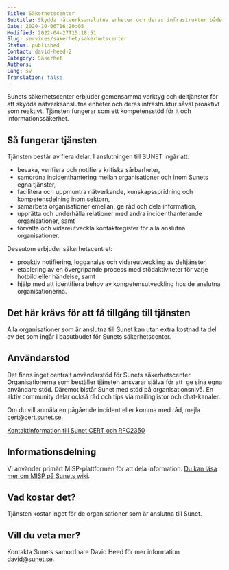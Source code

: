 ```yaml
---
Title: Säkerhetscenter
Subtitle: Skydda nätverksanslutna enheter och deras infrastruktur både proaktivt och reaktivt
Date: 2020-10-06T16:20:05
Modified: 2022-04-27T15:18:51
Slug: services/sakerhet/sakerhetscenter
Status: published
Contact: david-heed-2
Category: Säkerhet
Authors: 
Lang: sv
Translation: false
---
```


Sunets säkerhetscenter erbjuder gemensamma verktyg och deltjänster för att skydda nätverksanslutna enheter och deras infrastruktur såväl proaktivt som reaktivt. Tjänsten fungerar som ett kompetensstöd för it och informationssäkerhet.

## Så fungerar tjänsten

Tjänsten består av flera delar. I anslutningen till SUNET ingår att:

* bevaka, verifiera och notifiera kritiska sårbarheter,
* samordna incidenthantering mellan organisationer och inom Sunets egna tjänster,
* facilitera och uppmuntra nätverkande, kunskapsspridning och kompetensdelning inom sektorn,
* samarbeta organisationer emellan, ge råd och dela information,
* upprätta och underhålla relationer med andra incidenthanterande organisationer, samt
* förvalta och vidareutveckla kontaktregister för alla anslutna organisationer.

Dessutom erbjuder säkerhetscentret:

* proaktiv notifiering, logganalys och vidareutveckling av deltjänster,
* etablering av en övergripande process med stödaktiviteter för varje hotbild eller händelse, samt
* hjälp med att identifiera behov av kompetensutveckling hos de anslutna organisationerna.

## Det här krävs för att få tillgång till tjänsten

Alla organisationer som är anslutna till Sunet kan utan extra kostnad ta del av det som ingår i basutbudet för Sunets säkerhetscenter.

## Användarstöd

Det finns inget centralt användarstöd för Sunets säkerhetscenter. Organisationerna som beställer tjänsten ansvarar själva för att  ge sina egna användare stöd. Däremot bistår Sunet med stöd på organisationsnivå. En aktiv community delar också råd och tips via mailinglistor och chat-kanaler.

Om du vill anmäla en pågående incident eller komma med råd, mejla [cert@cert.sunet.se](mailto:cert@cert.sunet.se).

[Kontaktinformation till Sunet CERT och RFC2350](https://wiki.sunet.se/display/SUNETCERT/SUNET+CERT+RFC+2350+PROFILE)

## Informationsdelning

Vi använder primärt MISP-plattformen för att dela information. [Du kan läsa mer om MISP på Sunets wiki](https://wiki.sunet.se/display/SUNETCERT/MISP).

## Vad kostar det?

Tjänsten kostar inget för de organisationer som är anslutna till Sunet.

## Vill du veta mer?

Kontakta Sunets samordnare David Heed för mer information [david@sunet.se](mailto:david@sunet.se).

